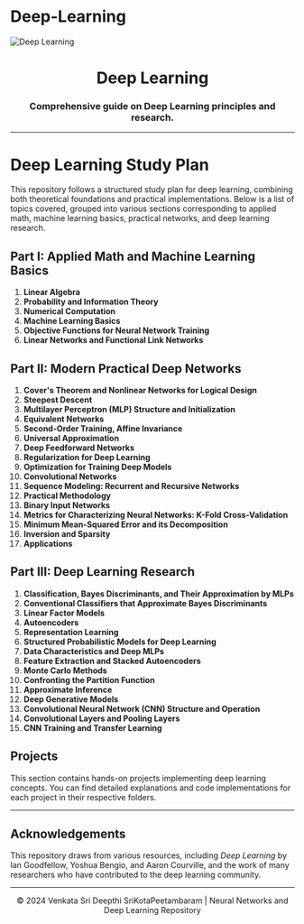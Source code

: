 # Deep-Learning
![Deep Learning](https://miro.medium.com/v2/resize:fit:1400/0*5s_Qb1Ed53Nc9iLo.gif)
<h1 align="center">Deep Learning</h1>
<h3 align="center">Comprehensive guide on Deep Learning principles and research.</h3>

---
# Deep Learning Study Plan

This repository follows a structured study plan for deep learning, combining both theoretical foundations and practical implementations. Below is a list of topics covered, grouped into various sections corresponding to applied math, machine learning basics, practical networks, and deep learning research.

## Part I: Applied Math and Machine Learning Basics

1. **Linear Algebra**
2. **Probability and Information Theory**
3. **Numerical Computation**
4. **Machine Learning Basics**
5. **Objective Functions for Neural Network Training**
6. **Linear Networks and Functional Link Networks**

## Part II: Modern Practical Deep Networks

1. **Cover's Theorem and Nonlinear Networks for Logical Design**
2. **Steepest Descent**
3. **Multilayer Perceptron (MLP) Structure and Initialization**
4. **Equivalent Networks**
5. **Second-Order Training, Affine Invariance**
6. **Universal Approximation**
7. **Deep Feedforward Networks**
8. **Regularization for Deep Learning**
9. **Optimization for Training Deep Models**
10. **Convolutional Networks**
11. **Sequence Modeling: Recurrent and Recursive Networks**
12. **Practical Methodology**
13. **Binary Input Networks**
14. **Metrics for Characterizing Neural Networks: K-Fold Cross-Validation**
15. **Minimum Mean-Squared Error and its Decomposition**
16. **Inversion and Sparsity**
17. **Applications**

## Part III: Deep Learning Research

1. **Classification, Bayes Discriminants, and Their Approximation by MLPs**
2. **Conventional Classifiers that Approximate Bayes Discriminants**
3. **Linear Factor Models**
4. **Autoencoders**
5. **Representation Learning**
6. **Structured Probabilistic Models for Deep Learning**
7. **Data Characteristics and Deep MLPs**
8. **Feature Extraction and Stacked Autoencoders**
9. **Monte Carlo Methods**
10. **Confronting the Partition Function**
11. **Approximate Inference**
12. **Deep Generative Models**
13. **Convolutional Neural Network (CNN) Structure and Operation**
14. **Convolutional Layers and Pooling Layers**
15. **CNN Training and Transfer Learning**

## Projects
This section contains hands-on projects implementing deep learning concepts. 
You can find detailed explanations and code implementations for each project in their respective folders.

---

## Acknowledgements
This repository draws from various resources, including *Deep Learning* by Ian Goodfellow, Yoshua Bengio, and Aaron Courville, and the work of many researchers who have contributed to the deep learning community.

---

<p align="center">&copy; 2024 Venkata Sri Deepthi SriKotaPeetambaram | Neural Networks and Deep Learning Repository</p>
